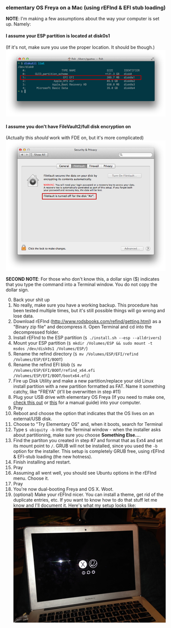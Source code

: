 ### elementary OS Freya on a Mac (using rEFInd & EFI stub loading)

**NOTE**: I'm making a few assumptions about the way your computer is set up. Namely:

#### I assume your ESP partition is located at disk0s1
(If it's not, make sure you use the proper location. It should be though.)
![wheres-esp](img/wheres-esp.png)

#### I assume you don't have FileVault2/full disk encryption on
(Actually this *should* work with FDE on, but it's more complicated)
![no-fde](img/no-fde.png)

**SECOND NOTE**: For those who don't know this, a dollar sign ($) indicates that you type the command into a Terminal window. You do not copy the dollar sign.

0. Back your shit up
0. No really, make sure you have a working backup. This procedure has been tested multiple times, but it's still possible things will go wrong and lose data.
1. Download rEFInd (http://www.rodsbooks.com/refind/getting.html) as a "Binary zip file" and decompress it. Open Terminal and cd into the decompressed folder.
2. Install rEFInd to the ESP partition (`$ ./install.sh --esp --alldrivers`)
3. Mount your ESP partition (`$ mkdir /Volumes/ESP && sudo mount -t msdos /dev/disk0s1 /Volumes/ESP/`)
4. Rename the refind directory (`$ mv /Volumes/ESP/EFI/refind /Volumes/ESP/EFI/BOOT`)
5. Rename the refind EFI blob (`$ mv /Volumes/ESP/EFI/BOOT/refind_x64.efi /Volumes/ESP/EFI/BOOT/bootx64.efi`)
6. Fire up Disk Utility and make a new partition/replace your old Linux install partition with a new partition formatted as FAT. Name it something catchy, like "FREYA" (it'll be overwritten in step #11)
7. Plug your USB drive with elementary OS Freya (If you need to make one, [check this out](https://github.com/sdaitzman/elementary-thumbdrive-creator) or [this](https://github.com/aroman/freya-on-a-mac/tree/master/iso-to-usb) for a manual guide) into your computer.
8. Pray
9. Reboot and choose the option that indicates that the OS lives on an external/USB disk.
10. Choose to "Try Elementary OS" and, when it boots, search for Terminal
11. Type `$ ubiquity -b` into the Terminal window - when the installer asks about partitioning, make sure you choose **Something Else...**.
12. Find the partiton you created in step #7 and format that as Ext4 and set its mount point to `/`. GRUB will not be installed, since you used the `-b` option for the installer. This setup is completely GRUB free, using rEFInd & EFI-stub loading (the new hotness).
13. Finish installing and restart.
14. Pray
15. Assuming all went well, you should see Ubuntu options in the rEFInd menu. Choose it.
16. Pray
17. You're now dual-booting Freya and OS X. Woot.
18. (optional) Make your rEFInd nicer. You can install a theme, get rid of the duplicate entries, etc. If you want to know how to do that stuff let me know and I'll document it. Here's what my setup looks like:
![no-fde](img/finished-product.jpg)
